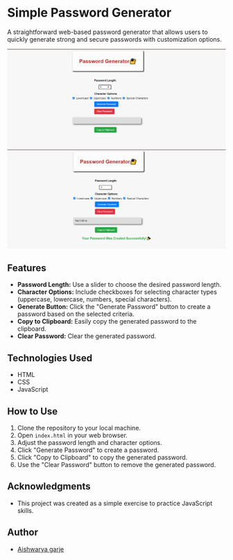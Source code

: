 # Simple Password Generator

A straightforward web-based password generator that allows users to quickly generate strong and secure passwords with customization options.


![Browser Screenshot](Screenshot/Browser.png)
![Password Screenshot](Screenshot/Password.png)


## Features

- **Password Length:** Use a slider to choose the desired password length.
- **Character Options:** Include checkboxes for selecting character types (uppercase, lowercase, numbers, special characters).
- **Generate Button:** Click the "Generate Password" button to create a password based on the selected criteria.
- **Copy to Clipboard:** Easily copy the generated password to the clipboard.
- **Clear Password:** Clear the generated password.

## Technologies Used

- HTML 
- CSS
- JavaScript

## How to Use

1. Clone the repository to your local machine.
2. Open `index.html` in your web browser.
3. Adjust the password length and character options.
4. Click "Generate Password" to create a password.
5. Click "Copy to Clipboard" to copy the generated password.
6. Use the "Clear Password" button to remove the generated password.


## Acknowledgments

- This project was created as a simple exercise to practice JavaScript skills.

## Author

- [Aishwarya garje](https://github.com/aishwarya-garje)





